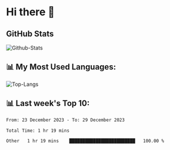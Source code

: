 # Hi there 👋

## GitHub Stats
![Github-Stats](https://github-readme-stats-sigma-five.vercel.app/api?username=ltorson&show_icons=true&theme=radical&count_private=true)

## 📊 My Most Used Languages:
![Top-Langs](https://github-readme-stats-sigma-five.vercel.app/api/top-langs/?username=LTorson&layout=compact&langs_count=10)

## 📊 Last week's Top 10:
<!--START_SECTION:waka-->

```txt
From: 23 December 2023 - To: 29 December 2023

Total Time: 1 hr 19 mins

Other   1 hr 19 mins    █████████████████████████   100.00 %
```

<!--END_SECTION:waka-->
